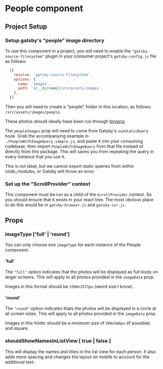 # People component

## Project Setup

### Setup gatsby's "people" image directory

To use this component in a project, you will need to enable the `"gatsby-source-filesystem"` plugin in your consumer project's `gatsby-config.js` file as follows:

```js
  [{
    resolve: `gatsby-source-filesystem`,
    options: {
      name: 'images',
      path: `${__dirname}/src/assets/images`,
    },
  }]
```

Then you will need to create a "people" folder in this location, as follows: `/src/assets/images/people`.

These photos should ideally have been run through [tinypng](https://tinypng.com/).

The `peopleImages` prop will need to come from Gatsby's `useStaticQuery` hook. Grab the accompanying example in `./PeopleWithImageQuery.sample.js`, and paste it into your consuming codebase, then import `PeopleWithImageQuery` from that file instead of directly from this package. This will saves you from repeating the query in every instance that you use it.

This is not ideal, but we cannot export static queries from within node_modules, or Gatsby will throw an error.

### Set up the "ScrollProvider" context

This component must be run as a child of the `ScrollProvider` context. So you should ensure that it exists in your react tree. The most obvious place to do this would be in `gatsby-browser.js` and `gatsby-ssr.js`.

## Props

### imageType ['full' | 'round']

You can only choose one `imageType` for each instance of the People component.

#### 'full'

The `"full"` option indicates that the photos will be displayed as full-body on larger screens. This will apply to all photos provided in the `imageData` prop.

Images in this format should be `1500×2571px` (weird size I know).

#### 'round'

The `"round"` option indicates thats the photos will be displayed in a circle at all screen sizes. This will apply to all photos provided in the `imageData` prop.

Images in this folder should be a minimum size of `500x500px` (if possible) and square.

### shouldShowNamesInListView [ true | false ]

This will display the names and titles in the list view for each person. It also adds more spacing and changes the layout on mobile to account for the additional text.